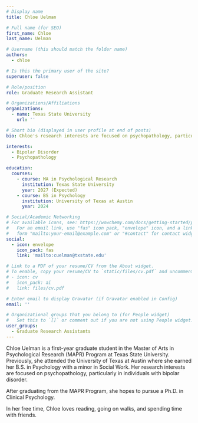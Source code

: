 ```yaml
---
# Display name
title: Chloe Uelman

# Full name (for SEO)
first_name: Chloe
last_name: Uelman

# Username (this should match the folder name)
authors:
  - chloe

# Is this the primary user of the site?
superuser: false

# Role/position
role: Graduate Research Assistant

# Organizations/Affiliations
organizations:
  - name: Texas State University
    url: ''

# Short bio (displayed in user profile at end of posts)
bio: Chloe's research interests are focused on psychopathology, particularly in individuals with bipolar disorder.

interests:
  - Bipolar Disorder
  - Psychopathology

education:
  courses:
    - course: MA in Psychological Research
      institution: Texas State University
      year: 2027 (Expected)
    - course: BS in Psychology
      institution: University of Texas at Austin
      year: 2024

# Social/Academic Networking
# For available icons, see: https://wowchemy.com/docs/getting-started/page-builder/#icons
#   For an email link, use "fas" icon pack, "envelope" icon, and a link in the
#   form "mailto:your-email@example.com" or "#contact" for contact widget.
social:
  - icon: envelope
    icon_pack: fas
    link: 'mailto:cuelman@txstate.edu'

# Link to a PDF of your resume/CV from the About widget.
# To enable, copy your resume/CV to `static/files/cv.pdf` and uncomment the lines below.
# - icon: cv
#   icon_pack: ai
#   link: files/cv.pdf

# Enter email to display Gravatar (if Gravatar enabled in Config)
email: ''

# Organizational groups that you belong to (for People widget)
#   Set this to `[]` or comment out if you are not using People widget.
user_groups:
  - Graduate Research Assistants
---
```


Chloe Uelman is a first-year graduate student in the Master of Arts in Psychological Research (MAPR) Program at Texas State University. Previously, she attended the University of Texas at Austin where she earned her B.S. in Psychology with a minor in Social Work. Her research interests are focused on psychopathology, particularly in individuals with bipolar disorder. 

After graduating from the MAPR Program, she hopes to pursue a Ph.D. in Clinical Psychology. 

In her free time, Chloe loves reading, going on walks, and spending time with friends.